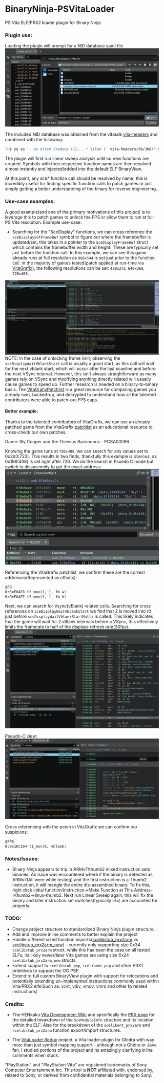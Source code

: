 # BinaryNinja-PSVitaLoader
PS Vita ELF/PRX2 loader plugin for Binary Ninja


### Plugin use:

Loading the plugin will prompt for a NID database yaml file
![Selecting NID DB](/images/nid-db-select.png)

The included NID database was obtained from the vitasdk [vita-headers](https://github.com/vitasdk/vita-headers) and combined with the following:
```bash
└─$ yq ea '. as $item ireduce ({}; . * $item )' vita-headers/db/360/*.yml > merged-vita-headers-db.yml
```

The plugin will first run linear sweep analysis until no new functions are created. Symbols with their respective function names are then resolved almost instantly and injected/added into the default ELF BinaryView. 


At this point, any sce* function call should be resolved by name, this is incredibly useful for finding specific function calls to patch games or just simply getting a better understanding of the binary for reverse engineering.

### Use-case examples:
A good example(and one of the primary motivations of this project) is to leverage this to patch games to unlock the FPS or allow them to run at full PS Vita resolution. 
Example use-case:
- Searching for the "SceDisplay" functions, we can cross reference the `sceDisplaySetFrameBuf` symbol to figure out where the framebuffer is updated/set, this takes in a pointer to the `SceDisplayFrameBuf` struct which contains the framebuffer width and height. These are typically set just before the function call. In this example, we can see this game already runs at full resolution as `960x544` is set just prior to the function call. In the majority of games tested(patch applied at run-time via [VitaGrafix](https://github.com/Electry/VitaGrafix)), the following resolutions can be set: `480x272`, `640x368`, `720x408`. 

![example](/images/example.png)
NOTE: In the case of unlocking frame limit, observing the `sceDisplayWaitVblankStart` call is usually a good start, as this call will wait for the next vblank start, which will occur after the last scanline and before the next VSync interval. However, this isn't always straightforward as many games rely on VSync and modifying anything directly related will usually cause games to speed up. Further research is needed on a binary-to-binary basis. The [VitaGrafixPatchlist](https://github.com/Electry/VitaGrafixPatchlist/blob/master/patchlist.txt) is a great resource for comparing games you already own, backed-up, and decrypted to understand how all the talented contributors were able to patch-out FPS caps. 



#### Better example:
Thanks to the talented contributors of VitaGrafix, we can use an already patched game from the VitaGrafix [patchlist](https://github.com/Electry/VitaGrafixPatchlist/blob/master/patchlist.txt) as an educational resource to cross-check our own patches.

Game: Sly Cooper and the Thievius Raccoonus - PCSA00096

Knowing the game runs at `720x408`, we can search for any values set to 0x2d0(720). This results in two finds, thankfully this example is obvious, as 0x198(408) is set right after 720. We do the search in Psuedo C mode but switch to dissasembly to get the exact address:
![Finding resolution in binary](/images/finding_res.png)


Referencing the VitaGrafix patchlist, we confirm these are the correct addresses(Represented as offsets):
```
@FB
0:0xE0AF8 t2_mov(1, 1, fb_w)
0:0xE0AFE t2_mov(1, 1, fb_h)
```


Next, we can search for Vsync(vBlank) related calls. Searching for cross references on `sceDisplayWaitVblankStart` we find that 2 is moved into r0 just before `sceDisplayWaitVblankStartMulti` is called. This likely indicates that the game will wait for 2 vBlank intervals before a VSync, this effectively limits the framerate to half of the displays refresh rate(30fps).
![Cross referencing vBlank calls](/images/vblank_cross_ref.png)

Pseudo-C view:
![Pseudo-C view](/images/pseudo_c_view.png)


Cross referencing with the patch in VitaGrafix we can confirm our suspicions:
```
@FPS
0:0x10C104 t1_mov(0, vblank)
```



### Notes/Issues:
- BInary Ninja appears to trip in ARMv7/thumb2 mixed instruction sets binaries. An issue was encountered where if the binary is detected as ARMv7(All were while testing) and the first instruction is a Thumb2 instruction, it will mangle the entire dis-assembled binary. To fix this, right click initial function/instruction->Make Function at This Address->thumb2->linux-thumb2. Next run Linear Sweep again, this will fix the binary and later instruction set switches(typically `blx`) are accounted for properly.


### TODO:
- Change project structure to standardized Binary Ninja plugin structure.
- Add and improve inline comments to better explain the project 
- Handle different sized function imports([scelibstub_prx2arm](https://wiki.henkaku.xyz/vita/PRX#Imports) vs [scelibstub_prx2arm_new](https://wiki.henkaku.xyz/vita/PRX#Imports)) - currently only supporting size 0x34 `scelibstub_prx2arm` struct, while this has been the case on all tested ELFs, its likely newer/later Vita games are using size 0x24  `scelibstub_prx2arm_new` structs.
- Extend support to `scelibstub_psp`, `scelibent_psp` and other PRX1 primitives to support the OG PSP.
- Extend to full custom BinaryView plugin with support for relocations and potentially extending un-implenented instructions commonly used within Vita/PRX2 elfs(Such as: vcvt, vdiv, vmov, vmrs and other fp related instructions)


### Credits:

- The HENkaku [Vita Development Wiki](https://wiki.henkaku.xyz/vita/Main_Page) and specifically the [PRX page](https://wiki.henkaku.xyz/vita/PRX) for the detailed breakdown of the `SceModuleInfo` structure and its location within the ELF. Also for the breakdown of the `scelibent_prx2arm` and `scelibstub_prx2arm` function export/import structures.

- The [VitaLoader Redux](https://github.com/CreepNT/VitaLoaderRedux) project, a Vita loader plugin for Ghidra with way more than just symbol mapping support - although not a Ghidra or Java fan, I studied portions of the project and its amazingly clarifying inline comments when stuck. 



“PlayStation” and "PlayStation Vita" are registered trademarks of Sony Computer Entertainment Inc. This tool is **NOT** affiliated with, endorsed by, related to Sony, or derived from confidential materials belonging to Sony.
